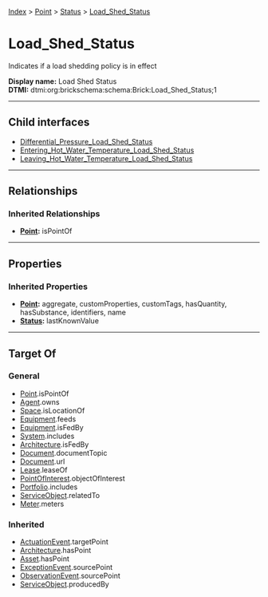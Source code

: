 [Index](../../../index.md) > [Point](../../Point.md) > [Status](../Status.md) > [Load_Shed_Status](#)
# Load_Shed_Status

Indicates if a load shedding policy is in effect


**Display name:** Load Shed Status<br />
**DTMI:** dtmi:org:brickschema:schema:Brick:Load_Shed_Status;1

---

## Child interfaces
* [Differential_Pressure_Load_Shed_Status](../Pressure-/Differential_Pressure_Load_Shed_Status/Differential_Pressure_Load_Shed_Status.md)
* [Entering_Hot_Water_Temperature_Load_Shed_Status](Entering_Hot_Water_Temperature-/Entering_Hot_Water_Temperature_Load_Shed_Status.md)
* [Leaving_Hot_Water_Temperature_Load_Shed_Status](Leaving_Hot_Water_Temperature-/Leaving_Hot_Water_Temperature_Load_Shed_Status.md)

---

## Relationships

### Inherited Relationships
* **[Point](../../Point.md):** isPointOf

---

## Properties

### Inherited Properties
* **[Point](../../Point.md):** aggregate, customProperties, customTags, hasQuantity, hasSubstance, identifiers, name
* **[Status](../Status.md):** lastKnownValue

---

## Target Of
### General
* [Point](../../Point.md).isPointOf
* [Agent](../../../Agent/Agent.md).owns
* [Space](../../../Space/Space.md).isLocationOf
* [Equipment](../../../Asset/Equipment/Equipment.md).feeds
* [Equipment](../../../Asset/Equipment/Equipment.md).isFedBy
* [System](../../../Collection/System/System.md).includes
* [Architecture](../../../Space/Architecture/Architecture.md).isFedBy
* [Document](../../../Information/Document/Document.md).documentTopic
* [Document](../../../Information/Document/Document.md).url
* [Lease](../../../Event/Lease.md).leaseOf
* [PointOfInterest](../../../Information/PointOfInterest.md).objectOfInterest
* [Portfolio](../../../Collection/Portfolio.md).includes
* [ServiceObject](../../../Information/ServiceObject/ServiceObject.md).relatedTo
* [Meter](../../../Asset/Equipment/Meter/Meter.md).meters
### Inherited
* [ActuationEvent](../../../Event/Point-/ActuationEvent.md).targetPoint
* [Architecture](../../../Space/Architecture/Architecture.md).hasPoint
* [Asset](../../../Asset/Asset.md).hasPoint
* [ExceptionEvent](../../../Event/Point-/ExceptionEvent.md).sourcePoint
* [ObservationEvent](../../../Event/Point-/ObservationEvent/ObservationEvent.md).sourcePoint
* [ServiceObject](../../../Information/ServiceObject/ServiceObject.md).producedBy
